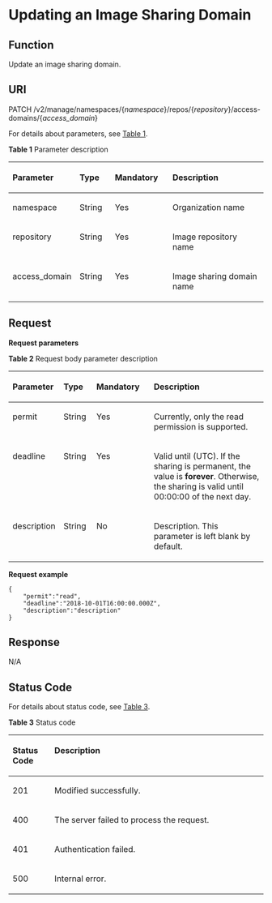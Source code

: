 # Updating an Image Sharing Domain<a name="EN-US_TOPIC_0198655155"></a>

## Function<a name="se03aae4436e64394a95dc13b6f233898"></a>

Update an image sharing domain.

## URI<a name="s476df674307e4b04b9545f9575dde042"></a>

PATCH /v2/manage/namespaces/\{_namespace_\}/repos/\{_repository_\}/access-domains/\{_access\_domain_\}

For details about parameters, see  [Table 1](#table11843162810214).

**Table  1**  Parameter description

<a name="table11843162810214"></a>
<table><thead align="left"><tr id="row20843172818213"><th class="cellrowborder" valign="top" width="18.22%" id="mcps1.2.5.1.1"><p id="p3843528621"><a name="p3843528621"></a><a name="p3843528621"></a>Parameter</p>
</th>
<th class="cellrowborder" valign="top" width="14.56%" id="mcps1.2.5.1.2"><p id="p3467112312474"><a name="p3467112312474"></a><a name="p3467112312474"></a>Type</p>
</th>
<th class="cellrowborder" valign="top" width="23.68%" id="mcps1.2.5.1.3"><p id="p12469202344715"><a name="p12469202344715"></a><a name="p12469202344715"></a>Mandatory</p>
</th>
<th class="cellrowborder" valign="top" width="43.54%" id="mcps1.2.5.1.4"><p id="p1584342811211"><a name="p1584342811211"></a><a name="p1584342811211"></a>Description</p>
</th>
</tr>
</thead>
<tbody><tr id="row1084316281925"><td class="cellrowborder" valign="top" width="18.22%" headers="mcps1.2.5.1.1 "><p id="p6843228526"><a name="p6843228526"></a><a name="p6843228526"></a>namespace</p>
</td>
<td class="cellrowborder" valign="top" width="14.56%" headers="mcps1.2.5.1.2 "><p id="p289883118229"><a name="p289883118229"></a><a name="p289883118229"></a>String</p>
</td>
<td class="cellrowborder" valign="top" width="23.68%" headers="mcps1.2.5.1.3 "><p id="p7309153012478"><a name="p7309153012478"></a><a name="p7309153012478"></a>Yes</p>
</td>
<td class="cellrowborder" valign="top" width="43.54%" headers="mcps1.2.5.1.4 "><p id="p85037015469"><a name="p85037015469"></a><a name="p85037015469"></a>Organization name</p>
</td>
</tr>
<tr id="row1319321944420"><td class="cellrowborder" valign="top" width="18.22%" headers="mcps1.2.5.1.1 "><p id="p919315194441"><a name="p919315194441"></a><a name="p919315194441"></a>repository</p>
</td>
<td class="cellrowborder" valign="top" width="14.56%" headers="mcps1.2.5.1.2 "><p id="p1189833112228"><a name="p1189833112228"></a><a name="p1189833112228"></a>String</p>
</td>
<td class="cellrowborder" valign="top" width="23.68%" headers="mcps1.2.5.1.3 "><p id="p183131330134716"><a name="p183131330134716"></a><a name="p183131330134716"></a>Yes</p>
</td>
<td class="cellrowborder" valign="top" width="43.54%" headers="mcps1.2.5.1.4 "><p id="p13193201924411"><a name="p13193201924411"></a><a name="p13193201924411"></a>Image repository name</p>
</td>
</tr>
<tr id="row177081913132710"><td class="cellrowborder" valign="top" width="18.22%" headers="mcps1.2.5.1.1 "><p id="p167081513102715"><a name="p167081513102715"></a><a name="p167081513102715"></a>access_domain</p>
</td>
<td class="cellrowborder" valign="top" width="14.56%" headers="mcps1.2.5.1.2 "><p id="p46813432228"><a name="p46813432228"></a><a name="p46813432228"></a>String</p>
</td>
<td class="cellrowborder" valign="top" width="23.68%" headers="mcps1.2.5.1.3 "><p id="p659016333471"><a name="p659016333471"></a><a name="p659016333471"></a>Yes</p>
</td>
<td class="cellrowborder" valign="top" width="43.54%" headers="mcps1.2.5.1.4 "><p id="p13708313122716"><a name="p13708313122716"></a><a name="p13708313122716"></a>Image sharing domain name</p>
</td>
</tr>
</tbody>
</table>

## Request<a name="s8246d3afdd6f44dc817ce0c3f2ac7d53"></a>

**Request parameters**

**Table  2**  Request body parameter description

<a name="table129941514855"></a>
<table><thead align="left"><tr id="row1111415559"><th class="cellrowborder" valign="top" width="17%" id="mcps1.2.5.1.1"><p id="p162815458"><a name="p162815458"></a><a name="p162815458"></a>Parameter</p>
</th>
<th class="cellrowborder" valign="top" width="13%" id="mcps1.2.5.1.2"><p id="p1131615955"><a name="p1131615955"></a><a name="p1131615955"></a>Type</p>
</th>
<th class="cellrowborder" valign="top" width="22.79%" id="mcps1.2.5.1.3"><p id="p4491516511"><a name="p4491516511"></a><a name="p4491516511"></a>Mandatory</p>
</th>
<th class="cellrowborder" valign="top" width="47.21%" id="mcps1.2.5.1.4"><p id="p7612153511"><a name="p7612153511"></a><a name="p7612153511"></a>Description</p>
</th>
</tr>
</thead>
<tbody><tr id="row14116102041010"><td class="cellrowborder" valign="top" width="17%" headers="mcps1.2.5.1.1 "><p id="p151171720181020"><a name="p151171720181020"></a><a name="p151171720181020"></a>permit</p>
</td>
<td class="cellrowborder" valign="top" width="13%" headers="mcps1.2.5.1.2 "><p id="p38461114135"><a name="p38461114135"></a><a name="p38461114135"></a>String</p>
</td>
<td class="cellrowborder" valign="top" width="22.79%" headers="mcps1.2.5.1.3 "><p id="p8117320111011"><a name="p8117320111011"></a><a name="p8117320111011"></a>Yes</p>
</td>
<td class="cellrowborder" valign="top" width="47.21%" headers="mcps1.2.5.1.4 "><p id="p31177205103"><a name="p31177205103"></a><a name="p31177205103"></a>Currently, only the read permission is supported.</p>
</td>
</tr>
<tr id="row10426185741019"><td class="cellrowborder" valign="top" width="17%" headers="mcps1.2.5.1.1 "><p id="p74261957121020"><a name="p74261957121020"></a><a name="p74261957121020"></a>deadline</p>
</td>
<td class="cellrowborder" valign="top" width="13%" headers="mcps1.2.5.1.2 "><p id="p14846311181313"><a name="p14846311181313"></a><a name="p14846311181313"></a>String</p>
</td>
<td class="cellrowborder" valign="top" width="22.79%" headers="mcps1.2.5.1.3 "><p id="p106651856111"><a name="p106651856111"></a><a name="p106651856111"></a>Yes</p>
</td>
<td class="cellrowborder" valign="top" width="47.21%" headers="mcps1.2.5.1.4 "><p id="p11427155712106"><a name="p11427155712106"></a><a name="p11427155712106"></a>Valid until (UTC). If the sharing is permanent, the value is <strong id="b13529175595015"><a name="b13529175595015"></a><a name="b13529175595015"></a>forever</strong>. Otherwise, the sharing is valid until 00:00:00 of the next day.</p>
</td>
</tr>
<tr id="row1930349121111"><td class="cellrowborder" valign="top" width="17%" headers="mcps1.2.5.1.1 "><p id="p1630417961115"><a name="p1630417961115"></a><a name="p1630417961115"></a>description</p>
</td>
<td class="cellrowborder" valign="top" width="13%" headers="mcps1.2.5.1.2 "><p id="p2846511171315"><a name="p2846511171315"></a><a name="p2846511171315"></a>String</p>
</td>
<td class="cellrowborder" valign="top" width="22.79%" headers="mcps1.2.5.1.3 "><p id="p1947332611108"><a name="p1947332611108"></a><a name="p1947332611108"></a>No</p>
</td>
<td class="cellrowborder" valign="top" width="47.21%" headers="mcps1.2.5.1.4 "><p id="p1230420914115"><a name="p1230420914115"></a><a name="p1230420914115"></a>Description. This parameter is left blank by default.</p>
</td>
</tr>
</tbody>
</table>

**Request example**

```
{
    "permit":"read",
    "deadline":"2018-10-01T16:00:00.000Z",
    "description":"description"
}
```

## Response<a name="sab9be5ce850743859bb238e072f8d1f2"></a>

N/A

## Status Code<a name="s336c1dbc7af446a1b3cc077ea3f82fc9"></a>

For details about status code, see  [Table 3](#t33d02fa79e8443868a71c99f411610a5).

**Table  3**  Status code

<a name="t33d02fa79e8443868a71c99f411610a5"></a>
<table><thead align="left"><tr id="r9eb80d64e8f34d0db940daa95fc929dd"><th class="cellrowborder" valign="top" width="16.439999999999998%" id="mcps1.2.3.1.1"><p id="a7e51ed73a71e4dc29d0dd4aae3016632"><a name="a7e51ed73a71e4dc29d0dd4aae3016632"></a><a name="a7e51ed73a71e4dc29d0dd4aae3016632"></a>Status Code</p>
</th>
<th class="cellrowborder" valign="top" width="83.56%" id="mcps1.2.3.1.2"><p id="aa802d02e21c944f1863435a0d11c7ec1"><a name="aa802d02e21c944f1863435a0d11c7ec1"></a><a name="aa802d02e21c944f1863435a0d11c7ec1"></a>Description</p>
</th>
</tr>
</thead>
<tbody><tr id="r1cc0192c651444db882dde750b14be23"><td class="cellrowborder" valign="top" width="16.439999999999998%" headers="mcps1.2.3.1.1 "><p id="a6a3639a3cb154e17b95c5076c8036471"><a name="a6a3639a3cb154e17b95c5076c8036471"></a><a name="a6a3639a3cb154e17b95c5076c8036471"></a>201</p>
</td>
<td class="cellrowborder" valign="top" width="83.56%" headers="mcps1.2.3.1.2 "><p id="p14504142233912"><a name="p14504142233912"></a><a name="p14504142233912"></a>Modified successfully.</p>
</td>
</tr>
<tr id="r0bd68000afe546dd9c7a8d3a05991a04"><td class="cellrowborder" valign="top" width="16.439999999999998%" headers="mcps1.2.3.1.1 "><p id="ad46ccdc6b7e04df3b6b5679f7606f434"><a name="ad46ccdc6b7e04df3b6b5679f7606f434"></a><a name="ad46ccdc6b7e04df3b6b5679f7606f434"></a>400</p>
</td>
<td class="cellrowborder" valign="top" width="83.56%" headers="mcps1.2.3.1.2 "><p id="a1f2e8d58145d461781428d28f07a5351"><a name="a1f2e8d58145d461781428d28f07a5351"></a><a name="a1f2e8d58145d461781428d28f07a5351"></a>The server failed to process the request.</p>
</td>
</tr>
<tr id="row059261364320"><td class="cellrowborder" valign="top" width="16.439999999999998%" headers="mcps1.2.3.1.1 "><p id="p059261310438"><a name="p059261310438"></a><a name="p059261310438"></a>401</p>
</td>
<td class="cellrowborder" valign="top" width="83.56%" headers="mcps1.2.3.1.2 "><p id="p759261314433"><a name="p759261314433"></a><a name="p759261314433"></a>Authentication failed.</p>
</td>
</tr>
<tr id="r19bdef782c164c93917f897241e521f8"><td class="cellrowborder" valign="top" width="16.439999999999998%" headers="mcps1.2.3.1.1 "><p id="a7da68e311c0f4267bacf3cbdb71d1ead"><a name="a7da68e311c0f4267bacf3cbdb71d1ead"></a><a name="a7da68e311c0f4267bacf3cbdb71d1ead"></a>500</p>
</td>
<td class="cellrowborder" valign="top" width="83.56%" headers="mcps1.2.3.1.2 "><p id="aa6fd12cedd8841e29eeeca27c1bdea1a"><a name="aa6fd12cedd8841e29eeeca27c1bdea1a"></a><a name="aa6fd12cedd8841e29eeeca27c1bdea1a"></a>Internal error.</p>
</td>
</tr>
</tbody>
</table>

